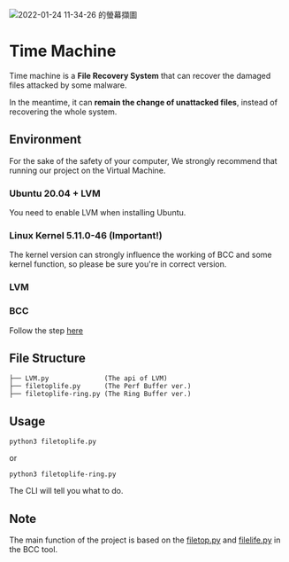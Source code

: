![2022-01-24 11-34-26 的螢幕擷圖](https://user-images.githubusercontent.com/55401762/150717884-b904ccef-7c0b-4730-a78e-50ebd6605198.png)
# Time Machine
Time machine is a **File Recovery System** that can recover the damaged files attacked by some malware.

In the meantime, it can **remain the change of unattacked files**, instead of recovering the whole system.

## Environment
For the sake of the safety of your computer, We strongly recommend that running our project on the Virtual Machine.
### Ubuntu 20.04 + LVM
You need to enable LVM when installing Ubuntu.

### Linux Kernel 5.11.0-46 (Important!)
The kernel version can strongly influence the working of BCC and some kernel function, so please be sure you're in correct version.
### LVM
### BCC
Follow the step [here](https://github.com/iovisor/bcc/blob/master/INSTALL.md#ubuntu---source)
## File Structure
```
├── LVM.py              (The api of LVM)
├── filetoplife.py      (The Perf Buffer ver.)
├── filetoplife-ring.py (The Ring Buffer ver.)
```
## Usage

```
python3 filetoplife.py
```
or
```
python3 filetoplife-ring.py
```

The CLI will tell you what to do.

## Note

The main function of the project is based on the [filetop.py](https://github.com/iovisor/bcc/blob/master/tools/filetop.py) and [filelife.py](https://github.com/iovisor/bcc/blob/master/tools/filelife.py) in the BCC tool.
